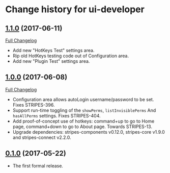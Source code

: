 # Change history for ui-developer

## [1.1.0](https://github.com/folio-org/ui-developer/tree/v1.1.0) (2017-06-11)
[Full Changelog](https://github.com/folio-org/ui-developer/compare/v1.0.0...v1.1.0)

* Add new "HotKeys Test" settings area.
* Rip old HotKeys testing code out of Configuration area.
* Add new "Plugin Test" settings area.

## [1.0.0](https://github.com/folio-org/ui-developer/tree/v1.0.0) (2017-06-08)
[Full Changelog](https://github.com/folio-org/ui-developer/compare/v0.1.0...v1.0.0)

* Configuration area allows autoLogin username/password to be set. Fixes STRIPES-396.
* Support run-time toggling of the `showPerms`, `listInvisiblePerms` And `hasAllPerms` settings. Fixes STRIPES-404.
* Add proof-of-concept use of hotkeys: command+up to go to Home page, command+down to go to About page. Towards STRIPES-13.
* Upgrade dependencies: stripes-components v0.12.0, stripes-core v1.9.0 and stripes-connect v2.2.0.

## [0.1.0](https://github.com/folio-org/ui-developer/tree/v0.1.0) (2017-05-22)

* The first formal release.


